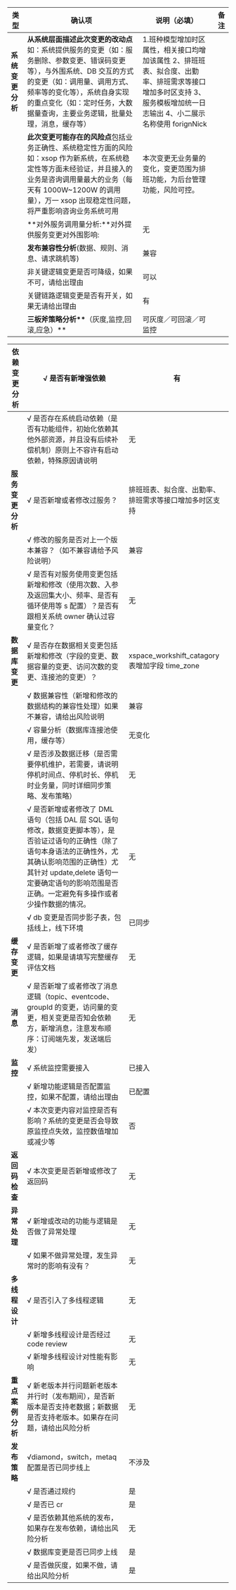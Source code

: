 | **类型**         | **确认项**                                                                                                                                                                                                                                                            | **说明（必填）**                                                                                                                                                  | **备注** |
| ---------------- | --------------------------------------------------------------------------------------------------------------------------------------------------------------------------------------------------------------------------------------------------------------------- | ----------------------------------------------------------------------------------------------------------------------------------------------------------------- | -------- |
| **系统变更分析** | **从系统层面描述此次变更的改动点**如：系统提供服务的变更（如：服务删除、参数变更、错误码变更等），与外围系统、DB 交互的方式的变更（如：调用量、调用方式、频率等的变化等），系统自身实现的重点变化（如：定时任务，大数据量查询，主要业务逻辑，批量处理，消息，缓存等） | 1.班种模型增加时区属性，相关接口均增加该属性 2、排班班表、拟合度、出勤率、排班需求等接口增加多时区支持 3、服务模板增加统一日志输出 4、小二展示名称使用 forignNick |          |
|                  | **此次变更可能存在的风险点**包括业务正确性、系统稳定性方面的风险如：xsop 作为新系统，在系统稳定性等方面未经验证，并且接入的业务是咨询调用量最大的业务（每天有 1000W~1200W 的调用量），万一 xsop 出现稳定性问题，将严重影响咨询业务系统可用                            | 本次变更无业务量的变化，变更范围为排班功能，为后台管理功能，风险可控。                                                                                            |          |
|                  | **对外服务调用量分析:**对外提供服务变更对外围影响:                                                                                                                                                                                                                    | 无                                                                                                                                                                |          |
|                  | **发布兼容性分析**(数据、规则、消息、请求跳机等)                                                                                                                                                                                                                      | 兼容                                                                                                                                                              |          |
|                  | 非关键逻辑变更是否可降级，如果不可，请给出理由                                                                                                                                                                                                                        | 可以                                                                                                                                                              |          |
|                  | 关键链路逻辑变更是否有开关，如果无请给出理由                                                                                                                                                                                                                          | 有                                                                                                                                                                |          |
|                  | **三板斧策略分析\*\***（灰度,监控,回滚,应急）\*\*                                                                                                                                                                                                                     | 可灰度／可回滚／可监控                                                                                                                                            |          |

| **依赖变更分析** | √ 是否有新增强依赖                                                                                                                                                                                                                                           | 有                                                     |
| ---------------- | ------------------------------------------------------------------------------------------------------------------------------------------------------------------------------------------------------------------------------------------------------------ | ------------------------------------------------------ |
|                  | √ 是否存在系统启动依赖（是否有功能组件，初始化依赖其他外部资源，并且没有后续补偿机制）原则上不容许有启动依赖，特殊原因请说明                                                                                                                                 | 无                                                     |
| **服务变更分析** | √ 是否新增或者修改过服务？                                                                                                                                                                                                                                   | 排班班表、拟合度、出勤率、排班需求等接口增加多时区支持 |
|                  | √ 修改的服务是否对上一个版本兼容？（如不兼容请给予风险说明）                                                                                                                                                                                                 | 兼容                                                   |
|                  | √ 是否有对服务使用变更包括新增和修改（使用次数、入参及返回集大小、频率、是否有循环使用等 s 配置）？是否有跟相关系统 owner 确认过容量变化？                                                                                                                   | 无                                                     |
| **数据库变更**   | √ 是否存在数据相关变更包括新增和修改（字段的变更、数据容量的变更、访问次数的变更、连接池的变更）？                                                                                                                                                           | xspace_workshift_catagory 表增加字段 time_zone         |
|                  | √ 数据兼容性（新增和修改的数据结构的兼容性处理）如果不兼容，请给出风险说明                                                                                                                                                                                   | 兼容                                                   |
|                  | √ 容量分析（数据库连接池使用，缓存等）                                                                                                                                                                                                                       | 无变化                                                 |
|                  | √ 是否涉及数据迁移（是否需要停机维护，若需要，请说明停机时间点、停机时长、停机时业务量，同时详细同步策略、发布策略）                                                                                                                                         | 无                                                     |
|                  | √ 是否新增或者修改了 DML 语句（包括 DAL 层 SQL 语句修改，数据变更脚本等），是否验证过语句的正确性（除了语句本身语法的正确性外，尤其确认影响范围的正确性）尤其针对 update,delete 语句一定要确定语句的影响范围是否正确。一定避免有多操作或者少操作数据的情况。 | 无                                                     |
|                  | √ db 变更是否同步影子表，包括线上，线下环境                                                                                                                                                                                                                  | 已同步                                                 |
| **缓存变更**     | √ 是否新增了或者修改了缓存逻辑，如果是请填写完整缓存评估文档                                                                                                                                                                                                 | 无                                                     |
| **消息**         | √ 是否新增了或者修改了消息逻辑（topic、eventcode、groupId 的变更，访问量的变更，相关变更是否知会依赖方，新增消息，注意发布顺序：订阅端先发，发送端后发）                                                                                                     | 无                                                     |
| **监控**         | √ 系统监控需要接入                                                                                                                                                                                                                                           | 已接入                                                 |
|                  | √ 新增功能逻辑是否配置监控，如果不配置，请给出理由                                                                                                                                                                                                           | 已配置                                                 |
|                  | √ 本次变更内容对监控是否有影响？系统的变更是否会导致原监控点失效，监控数值增加或减少等                                                                                                                                                                       | 否                                                     |
| **返回码检查**   | √ 本次变更是否新增或修改了返回码                                                                                                                                                                                                                             | 无                                                     |
| **异常处理**     | √ 新增或改动的功能与逻辑是否做了异常处理                                                                                                                                                                                                                     | 无                                                     |
|                  | √ 如果不做异常处理，发生异常时的影响有没有？                                                                                                                                                                                                                 | 无                                                     |
| **多线程设计**   | √ 是否引入了多线程逻辑                                                                                                                                                                                                                                       | 无                                                     |
|                  | √ 新增多线程设计是否经过 code review                                                                                                                                                                                                                         | 无                                                     |
|                  | √ 新增多线程设计对性能有影响                                                                                                                                                                                                                                 | 无                                                     |
| **重点案例分析** | √ 新老版本并行问题新老版本并行时（发布期间），是否新版本是否支持老数据；新数据是否支持老版本。如果存在问题，请给出风险分析                                                                                                                                   | 无                                                     |
| **发布策略**     | √diamond，switch，metaq 配置是否已同步线上                                                                                                                                                                                                                   | 不涉及                                                 |
|                  | √ 是否通过规约                                                                                                                                                                                                                                               | 是                                                     |
|                  | √ 是否已 cr                                                                                                                                                                                                                                                  | 是                                                     |
|                  | √ 是否依赖其他系统的发布，如果存在发布依赖，请给出风险分析                                                                                                                                                                                                   | 无                                                     |
|                  | √ 数据库变更是否已同步上线                                                                                                                                                                                                                                   | 是                                                     |
|                  | √ 是否做灰度，如果不做，请给出风险分析                                                                                                                                                                                                                       | 是                                                     |
